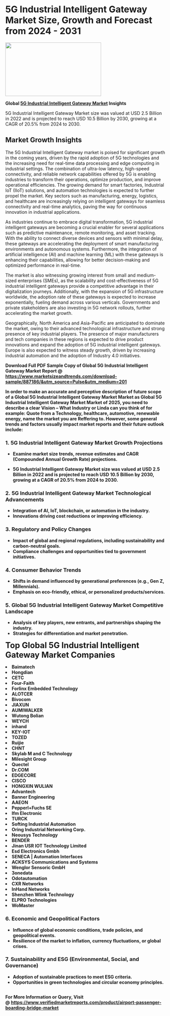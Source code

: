 <H1>5G Industrial Intelligent Gateway Market Size, Growth and Forecast from 2024 - 2031</H1><img class="aligncenter size-medium wp-image-584254" src="https://thirdeyenews.in/wp-content/uploads/2024/09/Global-Market-Research-300x168.jpeg" alt="" width="300" height="168" /><p><strong>Global&nbsp;<a href="https://www.marketsizeandtrends.com/download-sample/887186/&amp;utm_source=Pulse&amp;utm_medium=201">5G Industrial Intelligent Gateway Market</a> Insights</strong></p><p>5G Industrial Intelligent Gateway Market size was valued at USD 2.5 Billion in 2022 and is projected to reach USD 10.5 Billion by 2030, growing at a CAGR of 20.5% from 2024 to 2030.</p><p><h2>Market Growth Insights</h2> <p>The 5G Industrial Intelligent Gateway market is poised for significant growth in the coming years, driven by the rapid adoption of 5G technologies and the increasing need for real-time data processing and edge computing in industrial settings. The combination of ultra-low latency, high-speed connectivity, and reliable network capabilities offered by 5G is enabling industries to transform their operations, optimize production, and improve operational efficiencies. The growing demand for smart factories, Industrial IoT (IIoT) solutions, and automation technologies is expected to further propel the market. Key sectors such as manufacturing, energy, logistics, and healthcare are increasingly relying on intelligent gateways for seamless connectivity and real-time analytics, paving the way for continuous innovation in industrial applications.</p> <p><strong></strong></p> <p>As industries continue to embrace digital transformation, 5G industrial intelligent gateways are becoming a crucial enabler for several applications such as predictive maintenance, remote monitoring, and asset tracking. With the ability to connect diverse devices and sensors with minimal delay, these gateways are accelerating the deployment of smart manufacturing environments and autonomous systems. Furthermore, the integration of artificial intelligence (AI) and machine learning (ML) with these gateways is enhancing their capabilities, allowing for better decision-making and optimized performance in real-time.</p> <p>The market is also witnessing growing interest from small and medium-sized enterprises (SMEs), as the scalability and cost-effectiveness of 5G industrial intelligent gateways provide a competitive advantage in their digitalization journeys. Additionally, with the expansion of 5G infrastructure worldwide, the adoption rate of these gateways is expected to increase exponentially, fueling demand across various verticals. Governments and private stakeholders are also investing in 5G network rollouts, further accelerating the market growth.</p> <p>Geographically, North America and Asia-Pacific are anticipated to dominate the market, owing to their advanced technological infrastructure and strong presence of key industrial players. The presence of major manufacturers and tech companies in these regions is expected to drive product innovations and expand the adoption of 5G industrial intelligent gateways. Europe is also expected to witness steady growth, driven by increasing industrial automation and the adoption of Industry 4.0 initiatives.</p> <p><strong></p><p><span class=""><strong>Download Full PDF Sample Copy of Global 5G Industrial Intelligent Gateway Market Report</strong> @ <a href="https://www.marketsizeandtrends.com/download-sample/887186/&amp;utm_source=Pulse&amp;utm_medium=201" target="_blank">https://www.marketsizeandtrends.com/download-sample/887186/&amp;utm_source=Pulse&amp;utm_medium=201</a></span></p><p>In order to make an accurate and perceptive description of future scope of a Global&nbsp;5G Industrial Intelligent Gateway Market Market as Global&nbsp;5G Industrial Intelligent Gateway Market Market of 2025, you need to describe a clear Vision &ndash; What Industry or Linda can you think of for example: Quote from a Technology, healthcare, automotive, renewable energy, name the market you are Reffering to. However, some general trends and factors usually impact market reports and their future outlook include:</p><h3>1.&nbsp;<strong>5G Industrial Intelligent Gateway Market Growth Projections</strong></h3><ul><li>Examine market size trends, revenue estimates and CAGR (Compounded Annual Growth Rate) projections.</li><li><p>5G Industrial Intelligent Gateway Market size was valued at USD 2.5 Billion in 2022 and is projected to reach USD 10.5 Billion by 2030, growing at a CAGR of 20.5% from 2024 to 2030.</p></li></ul><h3>2.&nbsp;<strong>5G Industrial Intelligent Gateway Market Technological Advancements</strong></h3><ul><li>Integration of AI, IoT, blockchain, or automation in the industry.</li><li>Innovations driving cost reductions or improving efficiency.</li></ul><h3>3.&nbsp;<strong>Regulatory and Policy Changes</strong></h3><ul><li>Impact of global and regional regulations, including sustainability and carbon-neutral goals.</li><li>Compliance challenges and opportunities tied to government initiatives.</li></ul><h3>4.&nbsp;<strong>Consumer Behavior Trends</strong></h3><ul><li>Shifts in demand influenced by generational preferences (e.g., Gen Z, Millennials).</li><li>Emphasis on eco-friendly, ethical, or personalized products/services.</li></ul><h3>5.&nbsp;<strong>Global 5G Industrial Intelligent Gateway Market Competitive Landscape</strong></h3><ul><li>Analysis of key players, new entrants, and partnerships shaping the industry.</li><li>Strategies for differentiation and market penetration.</li></ul><p data-pm-slice="1 1 []"><span style="color: inherit; font-family: inherit; font-size: 25px;">Top Global 5G Industrial Intelligent Gateway Market Companies</span></p><div class="" data-test-id=""><p><li>Baimatech</li><li> Hongdian</li><li> CETC</li><li> Four-Faith</li><li> Forlinx Embedded Technology</li><li> ALOTCER</li><li> Bivocom</li><li> JIAXUN</li><li> AUMIWALKER</li><li> Wutong Bolian</li><li> WEYCH</li><li> inhand</li><li> KEY-IOT</li><li> TOZED</li><li> Ruijie</li><li> CHNT</li><li> Skylab M and C Technology</li><li> Milesight Group</li><li> Quectel</li><li> Dr.COM</li><li> EDGECORE</li><li> CISCO</li><li> HONGXIN WULIAN</li><li> Advantech</li><li> Banner Engineering</li><li> AAEON</li><li> Pepperl+Fuchs SE</li><li> Ifm Electronic</li><li> TURCK</li><li> Softing Industrial Automation</li><li> Oring Industrial Networking Corp.</li><li> Neousys Technology</li><li> BENDER</li><li> Jinan USR IOT Technology Limited</li><li> Esd Electronics Gmbh</li><li> SENECA | Automation Interfaces</li><li> ACKSYS Communications and Systems</li><li> Wenglor Sensoric GmbH</li><li> 3onedata</li><li> Odotautomation</li><li> CXR Networks</li><li> InHand Networks</li><li> Shenzhen Wlink Technology</li><li> ELPRO Technologies</li><li> WoMaster</li></p></div><h3>6.&nbsp;<strong>Economic and Geopolitical Factors</strong></h3><ul><li>Influence of global economic conditions, trade policies, and geopolitical events.</li><li>Resilience of the market to inflation, currency fluctuations, or global crises.</li></ul><h3>7.&nbsp;<strong>Sustainability and ESG (Environmental, Social, and Governance)</strong></h3><ul><li>Adoption of sustainable practices to meet ESG criteria.</li><li>Opportunities in green technologies and circular economy principles.</li></ul><h2><strong style="font-size: 14px;">For More Information or Query, Visit @&nbsp;</strong><a style="background-color: #ffffff; font-size: 14px;" href="https://www.marketsizeandtrends.com/report/5g-industrial-intelligent-gateway-market/" target="_blank">https://www.verifiedmarketreports.com/product/airport-passenger-boarding-bridge-market</a></h2>
